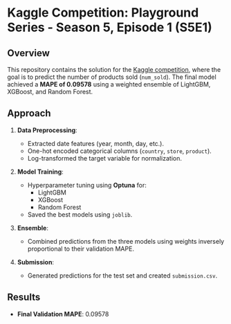 # Kaggle Competition: Playground Series - Season 5, Episode 1 (S5E1)

## Overview
This repository contains the solution for the [Kaggle competition](https://www.kaggle.com/competitions/playground-series-s5e1), where the goal is to predict the number of products sold (`num_sold`). The final model achieved a **MAPE of 0.09578** using a weighted ensemble of LightGBM, XGBoost, and Random Forest.

## Approach
1. **Data Preprocessing**:
   - Extracted date features (year, month, day, etc.).
   - One-hot encoded categorical columns (`country`, `store`, `product`).
   - Log-transformed the target variable for normalization.

2. **Model Training**:
   - Hyperparameter tuning using **Optuna** for:
     - LightGBM
     - XGBoost
     - Random Forest
   - Saved the best models using `joblib`.

3. **Ensemble**:
   - Combined predictions from the three models using weights inversely proportional to their validation MAPE.

4. **Submission**:
   - Generated predictions for the test set and created `submission.csv`.

## Results
- **Final Validation MAPE**: 0.09578
